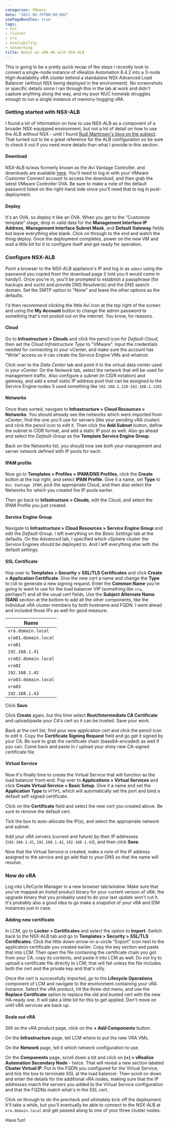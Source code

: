 ```yaml
---
categories: VMware
date: "2021-08-25T00:00:00Z"
usePageBundles: true
tags:
- nsx
- cluster
- vra
- availability
- networking
title: Notes on vRA HA with NSX-ALB
---
```

This is going to be a pretty quick recap of the steps I recently took to convert a single-node instance of vRealize Automation 8.4.2 into a 3-node High-Availability vRA cluster behind a standalone NSX Advanced Load Balancer (without NSX being deployed in the environment). No screenshots or specific details since I ran through this in the lab at work and didn't capture anything along the way, and my poor NUC homelab struggles enough to run a single instance of memory-hogging vRA.

### Getting started with NSX-ALB
I found a lot of information on how to use NSX-ALB as a component of a broader NSX-equipped environment, but not a lot of detail on how to use the ALB *without* NSX - until I found [Rudi Martinsen's blog on the subject](https://rudimartinsen.com/2021/06/25/load-balancing-with-nsx-alb/). That turned out to be a great reference for the ALB configuration so be sure to check it out if you need more details than what I provide in this section.

#### Download
NSX-ALB is/was formerly known as the Avi Vantage Controller, and downloads are available [here](https://portal.avipulse.vmware.com/software/vantage). You'll need to log in with your VMware Customer Connect account to access the download, and then grab the latest VMware Controller OVA. Be sure to make a note of the default password listed on the right-hand side since you'll need that to log in post-deployment.

#### Deploy
It's an OVA, so deploy it like an OVA. When you get to the "Customize template" stage, drop in valid data for the **Management Interface IP Address**, **Management Interface Subnet Mask**, and **Default Gateway** fields but leave everything else blank. Click on through to the end and watch the thing deploy. Once the deployment completes, power on the new VM and wait a little bit for it to configure itself and get ready for operation.

### Configure NSX-ALB
Point a browser to the NSX-ALB appliance's IP and log in as `admin` using the password you copied from the download page (I told you it would come in handy!). Once you're in, you'll be prompted to establish a passphrase (for backups and such) and provide DNS Resolver(s) and the DNS search domain. Set the SMTP option to "None" and leave the other options as the defaults.

I'd then recommend clicking the little Avi icon at the top right of the screen and using the **My Account** button to change the admin password to something that's not posted out on the internet. You know, for reasons.

#### Cloud
Go to **Infrastructure > Clouds** and click the pencil icon for *Default-Cloud*, then set the *Cloud Infrastructure Type* to "VMware". Input the credentials needed for connecting to your vCenter, and make sure the account has "Write" access so it can create the Service Engine VMs and whatnot.

Click over to the *Data Center* tab and point it to the virtual data center used in your vCenter. On the *Network* tab, select the network that will be used for management traffic. Also configure a subnet (in CIDR notation) and gateway, and add a small static IP address pool that can be assigned to the Service Engine nodes (I used something like `192.168.1.120-192.168.1.126`).

#### Networks
Once thats sorted, navigate to **Infrastructure > Cloud Resources > Networks**. You should already see the networks which were imported from vCenter; find the one you'll use for servers (like your pending vRA cluster) and click the pencil icon to edit it. Then click the **Add Subnet** button, define the subnet in CIDR format, and add a static IP pool as well. Also go ahead and select the *Default-Group* as the **Template Service Engine Group**.

Back on the Networks list, you should now see both your management and server network defined with IP pools for each.

#### IPAM profile
Now go to **Templates > Profiles > IPAM/DNS Profiles**, click the **Create** button at the top right, and select **IPAM Profile**. Give it a name, set **Type** to `Avi Vantage IPAM`, pick the appropriate Cloud, and then also select the Networks for which you created the IP pools earlier.

Then go back to **Infastructure > Clouds**, edit the Cloud, and select the IPAM Profile you just created.

#### Service Engine Group
Navigate to **Infrastructure > Cloud Resources > Service Engine Group** and edit the *Default-Group*. I left everything on the *Basic Settings* tab at the defaults. On the *Advanced* tab, I specified which vSphere cluster the Service Engines should be deployed to. And I left everything else with the default settings.

#### SSL Certificate
Hop over to **Templates > Security > SSL/TLS Certificates** and click **Create > Application Certificate**. Give the new cert a name and change the **Type** to `CSR` to generate a new signing request. Enter the **Common Name** you're going to want to use for the load balancer VIP (something like `vra`, perhaps?) and all the usual cert fields. Use the **Subject Alternate Name (SAN)** section at the bottom to add all the other components, like the individual vRA cluster members by both hostname and FQDN. I went ahead and included those IPs as well for good measure.

| Name                 |
|----------------------|
| `vra.domain.local`   |
| `vra01.domain.local` |
| `vra01`              |
| `192.168.1.41`       |
| `vra02.domain.local` |
| `vra02`              |
| `192.168.1.42`       |
| `vra03.domain.local` |
| `vra03`              |
| `192.168.1.43`       |

Click **Save**.

Click **Create** again, but this time select **Root/Intermediate CA Certificate** and upload/paste your CA's cert so it can be trusted. Save your work.

Back at the cert list, find your new application cert and click the pencil icon to edit it. Copy the **Certificate Signing Request** field and go get it signed by your CA. Be sure to grab the certificate chain (base64-encoded) as well if you can. Come back and paste in / upload your shiny new CA-signed certificate file.

#### Virtual Service
Now it's finally time to create the Virtual Service that will function as the load balancer front-end. Pop over to **Applications > Virtual Services** and click **Create Virtual Service > Basic Setup**. Give it a name and set the **Application Type** to `HTTPS`, which will automatically set the port and bind a default self-signed certificate.

Click on the **Certificate** field and select the new cert you created above. Be sure to remove the default cert.

Tick the box to auto-allocate the IP(s), and select the appropriate network and subnet.

Add your vRA servers (current and future) by their IP addresses (`192.168.1.41`, `192.168.1.42`, `192.168.1.43`), and then click **Save**.

Now that the Virtual Service is created, make a note of the IP address assigned to the service and go add that to your DNS so that the name will resolve.

### Now do vRA
Log into LifeCycle Manager in a new browser tab/window. Make sure that you've mapped an *Install* product binary for your current version of vRA; the upgrade binary that you probably used to do your last update won't cut it. It's probably also a good idea to go make a snapshot of your vRA and IDM instances just in case.

#### Adding new certificate
In LCM, go to **Locker > Certificates** and select the option to **Import**. Switch back to the NSX-ALB tab and go to **Templates > Security > SSL/TLS Certificates**. Click the little down-arrow-in-a-circle "Export" icon next to the application certificate you created earlier. Copy the key section and paste that into LCM. Then open the file containing the certificate chain you got from your CA, copy its contents, and paste it into LCM as well. Do *not* try to upload a certificate file directly to LCM; that will fail unless the file includes both the cert and the private key and that's silly.

Once the cert is successfully imported, go to the **Lifecycle Operations** component of LCM and navigate to the environment containing your vRA instance. Select the vRA product, hit the three-dot menu, and use the **Replace Certificate** option to replace the old and busted cert with the new HA-ready one. It will take a little bit for this to get applied. Don't move on until vRA services are back up.

#### Scale out vRA
Still on the vRA product page, click on the **+ Add Components** button.

On the **Infrastructure** page, tell LCM where to put the new VRA VMs.

On the **Network** page, tell it which network configuration to use.

On the **Components** page, scroll down a bit and click on **(+) > vRealize Automation Secondary Node** - twice. That will reveal a new section labeled **Cluster Virtual IP**. Put in the FQDN you configured for the Virtual Service, and tick the box to terminate SSL at the load balancer. Then scroll on down and enter the details for the additional vRA nodes, making sure that the IP addresses match the servers you added to the Virtual Service configuration and that the FQDNs match what's in the SSL cert.

Click on through to do the precheck and ultimately kick off the deployment. It'll take a while, but you'll eventually be able to connect to the NSX-ALB at `vra.domain.local` and get passed along to one of your three cluster nodes.

Have fun!
